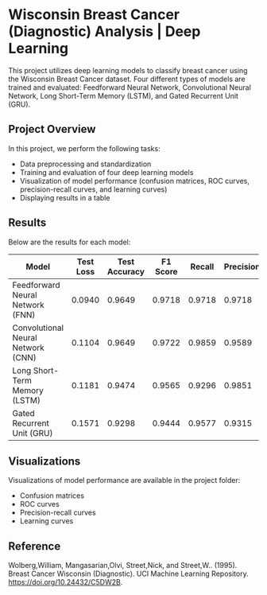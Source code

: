 # Wisconsin Breast Cancer (Diagnostic) Analysis | Deep Learning

This project utilizes deep learning models to classify breast cancer using the Wisconsin Breast Cancer dataset. Four different types of models are trained and evaluated: Feedforward Neural Network, Convolutional Neural Network, Long Short-Term Memory (LSTM), and Gated Recurrent Unit (GRU).

## Project Overview

In this project, we perform the following tasks:

- Data preprocessing and standardization
- Training and evaluation of four deep learning models
- Visualization of model performance (confusion matrices, ROC curves, precision-recall curves, and learning curves)
- Displaying results in a table

## Results

Below are the results for each model:

| Model                               | Test Loss | Test Accuracy | F1 Score | Recall | Precision |
|-------------------------------------|-----------|---------------|----------|--------|-----------|
| Feedforward Neural Network (FNN)    | 0.0940    | 0.9649        | 0.9718   | 0.9718 | 0.9718    |
| Convolutional Neural Network (CNN)  | 0.1104    | 0.9649        | 0.9722   | 0.9859 | 0.9589    |
| Long Short-Term Memory (LSTM)       | 0.1181    | 0.9474        | 0.9565   | 0.9296 | 0.9851    |
| Gated Recurrent Unit (GRU)          | 0.1571    | 0.9298        | 0.9444   | 0.9577 | 0.9315    |

## Visualizations

Visualizations of model performance are available in the project folder:

- Confusion matrices
- ROC curves
- Precision-recall curves
- Learning curves

## Reference

Wolberg,William, Mangasarian,Olvi, Street,Nick, and Street,W.. (1995). Breast Cancer Wisconsin (Diagnostic). UCI Machine Learning Repository. https://doi.org/10.24432/C5DW2B.
